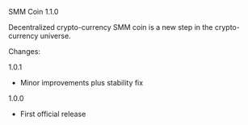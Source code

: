 SMM Coin 1.1.0

Decentralized crypto-currency SMM coin is a new step in the crypto-currency universe.

Changes:

1.0.1 
- Minor improvements plus stability fix

1.0.0
- First official release

